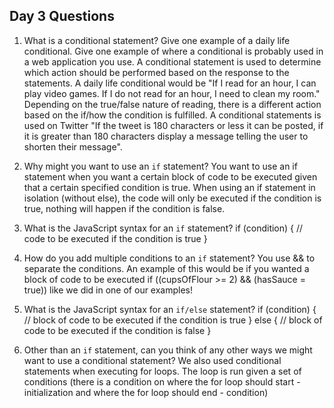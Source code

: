 ## Day 3 Questions

1. What is a conditional statement? Give one example of a daily life conditional. Give one example of where a conditional is probably used in a web application you use.
A conditional statement is used to determine which action should be performed based on the response to the statements. A daily life conditional would be "If I read for an hour, I can play video games. If I do not read for an hour, I need to clean my room." Depending on the true/false nature of reading, there is a different action based on the if/how the condition is fulfilled. A conditional statements is used on Twitter "If the tweet is 180 characters or less it can be posted, if it is greater than 180 characters display a message telling the user to shorten their message".

2. Why might you want to use an `if` statement?
You want to use an if statement when you want a certain block of code to be executed given that a certain specified condition is true. When using an if statement in
isolation (without else), the code will only be executed if the condition is true, nothing will happen if the condition is false.

3. What is the JavaScript syntax for an `if` statement?
if (condition) {
  // code to be executed if the condition is true
}

4. How do you add multiple conditions to an `if` statement?
You use && to separate the conditions. An example of this would be if you wanted a block of code to be executed if ((cupsOfFlour >= 2) && (hasSauce = true)) like we did in one of our examples!

5. What is the JavaScript syntax for an `if/else` statement?
if (condition) {
  //  block of code to be executed if the condition is true
} else {
  //  block of code to be executed if the condition is false
}

6. Other than an `if` statement, can you think of any other ways we might want to use a conditional statement?
We also used conditional statements when executing for loops. The loop is run given a set of conditions (there is a condition on where the for loop should start - initialization and where the for loop should end - condition)
